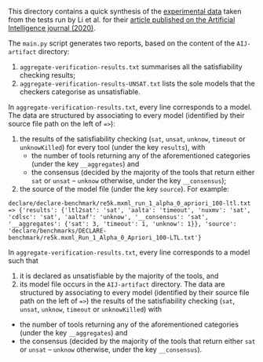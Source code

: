 This directory contains a quick synthesis of the [experimental data](https://drive.google.com/open?id=1eOYGvm3C8sQ-9iyfZ8qx42K54hgrFNTC) taken from the tests run by
Li et al. for their [article published on the Artificial Intelligence journal (2020)](https://doi.org/10.1016/j.artint.2020.103369).

The `main.py` script generates two reports, based on the content of the `AIJ-artifact` directory:
1. `aggregate-verification-results.txt` summarises all the satisfiability checking results;
1. `aggregate-verification-results-UNSAT.txt` lists the sole models that the checkers categorise as unsatisfiable.

In `aggregate-verification-results.txt`, every line corresponds to a model. The data are structured by associating to every model
(identified by their source file path on the left of ` => `):
1. the results of the satisfiability checking (`sat`, `unsat`, `unknow`, `timeout` or `unknowKilled`) for every tool (under the key `results`), with
   * the number of tools returning any of the aforementioned categories (under the key `__aggregates`) and
   * the consensus (decided by the majority of the tools that return either `sat` or `unsat` – `unknow` otherwise, under the key `__consensus`);
1. the source of the model file (under the key `source`).
For example:
```
declare/declare-benchmark/re5k.mxml_run_1_alpha_0_apriori_100-ltl.txt => {'results': {'ltl2sat': 'sat', 'aalta': 'timeout', 'nuxmv': 'sat', 'cdlsc': 'sat', 'aaltaf': 'unknow', '__consensus': 'sat', '__aggregates': {'sat': 3, 'timeout': 1, 'unknow': 1}}, 'source': 'declare/benchmarks/DECLARE-benchmark/re5k.mxml_Run_1_Alpha_0_Apriori_100-LTL.txt'}
```

In `aggregate-verification-results.txt`, every line corresponds to a model such that
1. it is declared as unsatisfiable by the majority of the tools, and 
1. its model file occurs in the `AIJ-artifact` directory.
The data are structured by associating to every model (identified by their source file path on the left of ` => `)
the results of the satisfiability checking (`sat`, `unsat`, `unknow`, `timeout` or `unknowKilled`) with
* the number of tools returning any of the aforementioned categories (under the key `__aggregates`) and
* the consensus (decided by the majority of the tools that return either `sat` or `unsat` – `unknow` otherwise, under the key `__consensus`).
